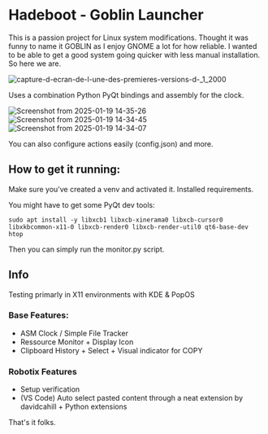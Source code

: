 # Hadeboot - Goblin Launcher

This is a passion project for Linux system modifications. 
Thought it was funny to name it GOBLIN as I enjoy GNOME a lot for how reliable. 
I wanted to be able to get a good system going quicker with less manual installation. So here we are.

![capture-d-ecran-de-l-une-des-premieres-versions-d-_1_2000](https://github.com/user-attachments/assets/a6bd4685-b01d-4b15-9c66-e4ec1415ae23)

Uses a combination Python PyQt bindings and assembly for the clock. 

![Screenshot from 2025-01-19 14-35-26](https://github.com/user-attachments/assets/65a4da2f-6e09-4e38-8aac-f88f1ac37a67)
![Screenshot from 2025-01-19 14-34-45](https://github.com/user-attachments/assets/a1cbccbe-9ee9-4dd0-af94-0a924efcb7be)
![Screenshot from 2025-01-19 14-34-07](https://github.com/user-attachments/assets/bd940ca0-9754-4a69-a8df-8b5e987c069c)

You can also configure actions easily (config.json) and more.

How to get it running:
---

Make sure you've created a venv and activated it. 
Installed requirements.

You might have to get some PyQt dev tools:

    sudo apt install -y libxcb1 libxcb-xinerama0 libxcb-cursor0 libxkbcommon-x11-0 libxcb-render0 libxcb-render-util0 qt6-base-dev htop

Then you can simply run the monitor.py script. 

Info
---

Testing primarly in X11 environments with KDE & PopOS

### Base Features:

- ASM Clock / Simple File Tracker
- Ressource Monitor + Display Icon
- Clipboard History + Select + Visual indicator for COPY

### Robotix Features
- Setup verification
- (VS Code) Auto select pasted content through a neat extension by davidcahill + Python extensions


That's it folks. 

